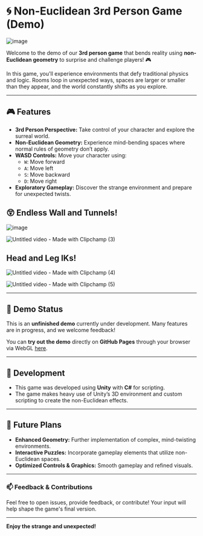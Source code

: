 # 🌀 Non-Euclidean 3rd Person Game (Demo)

![image](https://github.com/user-attachments/assets/1a408e16-664d-430e-bf46-ea59daf155db)


Welcome to the demo of our **3rd person game** that bends reality using **non-Euclidean geometry** to surprise and challenge players! 🎮

In this game, you'll experience environments that defy traditional physics and logic. Rooms loop in unexpected ways, spaces are larger or smaller than they appear, and the world constantly shifts as you explore.

---

## 🎮 Features

- **3rd Person Perspective:** Take control of your character and explore the surreal world.
- **Non-Euclidean Geometry:** Experience mind-bending spaces where normal rules of geometry don’t apply.
- **WASD Controls:** Move your character using:
  - `W`: Move forward
  - `A`: Move left
  - `S`: Move backward
  - `D`: Move right
- **Exploratory Gameplay:** Discover the strange environment and prepare for unexpected twists.


## 😲 Endless Wall and Tunnels!

![image](https://github.com/user-attachments/assets/0add6d85-c9de-4cc6-982d-85a5784068d6)

![Untitled video - Made with Clipchamp (3)](https://github.com/user-attachments/assets/d0f6f74e-5737-4bef-a2ce-fb203d1d9a00)


## Head and Leg IKs!

![Untitled video - Made with Clipchamp (4)](https://github.com/user-attachments/assets/6ff213dd-b986-4eb3-89d8-7fa561fa5bab)

![Untitled video - Made with Clipchamp (5)](https://github.com/user-attachments/assets/2b6d797d-e089-4f8e-a529-99eca97b70ea)

---

## 🚧 Demo Status

This is an **unfinished demo** currently under development. Many features are in progress, and we welcome feedback!

You can **try out the demo** directly on **GitHub Pages** through your browser via WebGL [here](https://your-username.github.io/non-euclidean-game-demo/).

---

## 🔧 Development

- This game was developed using **Unity** with **C#** for scripting.
- The game makes heavy use of Unity’s 3D environment and custom scripting to create the non-Euclidean effects.

---

## 📝 Future Plans

- **Enhanced Geometry:** Further implementation of complex, mind-twisting environments.
- **Interactive Puzzles:** Incorporate gameplay elements that utilize non-Euclidean spaces.
- **Optimized Controls & Graphics:** Smooth gameplay and refined visuals.

---

### 📫 Feedback & Contributions

Feel free to open issues, provide feedback, or contribute! Your input will help shape the game's final version.

---

**Enjoy the strange and unexpected!**
